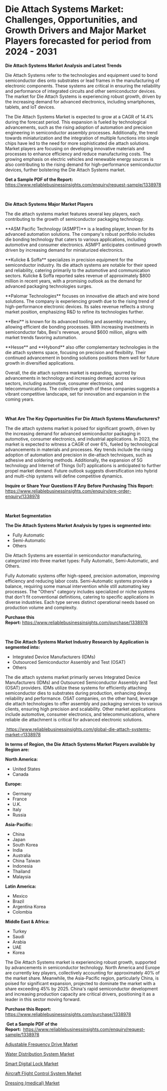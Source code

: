 <p><h1>Die Attach Systems Market: Challenges, Opportunities, and Growth Drivers and Major Market Players forecasted for period from 2024 - 2031</h1></p><p><strong>Die Attach Systems Market Analysis and Latest Trends</strong></p>
<p><p>Die Attach Systems refer to the technologies and equipment used to bond semiconductor dies onto substrates or lead frames in the manufacturing of electronic components. These systems are critical in ensuring the reliability and performance of integrated circuits and other semiconductor devices. The market for Die Attach Systems is experiencing robust growth, driven by the increasing demand for advanced electronics, including smartphones, tablets, and IoT devices. </p><p>The Die Attach Systems Market is expected to grow at a CAGR of 14.4% during the forecast period. This expansion is fueled by technological advancements, such as the rising adoption of automation and precision engineering in semiconductor assembly processes. Additionally, the trend towards miniaturization and the integration of multiple functions into single chips have led to the need for more sophisticated die attach solutions. Market players are focusing on developing innovative materials and processes to enhance efficiency and reduce manufacturing costs. The growing emphasis on electric vehicles and renewable energy sources is also contributing to the rising demand for high-performance semiconductor devices, further bolstering the Die Attach Systems market.</p></p>
<p><strong>Get a Sample PDF of the Report:&nbsp;</strong> <a href="https://www.reliablebusinessinsights.com/enquiry/request-sample/1338978?utm_campaign=102&utm_medium=2&utm_source=Github&utm_content=ia&utm_term=20102024&utm_id=die-attach-systems">https://www.reliablebusinessinsights.com/enquiry/request-sample/1338978</a></p>
<p>&nbsp;</p>
<p><strong>Die Attach Systems Major Market Players</strong></p>
<p><p>The die attach systems market features several key players, each contributing to the growth of semiconductor packaging technology. </p><p>**ASM Pacific Technology (ASMPT)** is a leading player, known for its advanced automation solutions. The company's robust portfolio includes die bonding technology that caters to various applications, including automotive and consumer electronics. ASMPT anticipates continued growth driven by increasing demand for miniaturized electronics.</p><p>**Kulicke & Soffa** specializes in precision equipment for the semiconductor industry. Its die attach systems are notable for their speed and reliability, catering primarily to the automotive and communication sectors. Kulicke & Soffa reported sales revenue of approximately $800 million in recent years, with a promising outlook as the demand for advanced packaging technologies surges.</p><p>**Palomar Technologies** focuses on innovative die attach and wire bond solutions. The company is experiencing growth due to the rising trend of high-performance electronic devices. Its sales revenue reflects a strong market position, emphasizing R&D to refine its technologies further.</p><p>**Besi** is known for its advanced tooling and assembly machinery, allowing efficient die bonding processes. With increasing investments in semiconductor fabs, Besi's revenue, around $600 million, aligns with market trends favoring automation.</p><p>**Hesse** and **Hybond** also offer complementary technologies in the die attach systems space, focusing on precision and flexibility. Their continued advancement in bonding solutions positions them well for future growth in diversified applications.</p><p>Overall, the die attach systems market is expanding, spurred by advancements in technology and increasing demand across various sectors, including automotive, consumer electronics, and telecommunications. The collective growth of these companies suggests a vibrant competitive landscape, set for innovation and expansion in the coming years.</p></p>
<p>&nbsp;</p>
<p><strong>What Are The Key Opportunities For Die Attach Systems Manufacturers?</strong></p>
<p><p>The die attach systems market is poised for significant growth, driven by the increasing demand for advanced semiconductor packaging in automotive, consumer electronics, and industrial applications. In 2023, the market is expected to witness a CAGR of over 6%, fueled by technological advancements in materials and processes. Key trends include the rising adoption of automation and precision in die-attach techniques, such as adhesive and soldering methods. Additionally, the expansion of 5G technology and Internet of Things (IoT) applications is anticipated to further propel market demand. Future outlook suggests diversification into hybrid and multi-chip systems will define competitive dynamics.</p></p>
<p><strong>Inquire or Share Your Questions If Any Before Purchasing This Report:</strong> <a href="https://www.reliablebusinessinsights.com/enquiry/pre-order-enquiry/1338978?utm_campaign=102&utm_medium=2&utm_source=Github&utm_content=ia&utm_term=20102024&utm_id=die-attach-systems">https://www.reliablebusinessinsights.com/enquiry/pre-order-enquiry/1338978</a></p>
<p>&nbsp;</p>
<p><strong>Market Segmentation</strong></p>
<p><strong>The Die Attach Systems Market Analysis by types is segmented into:</strong></p>
<p><ul><li>Fully Automatic</li><li>Semi-Automatic</li><li>Others</li></ul></p>
<p><p>Die Attach Systems are essential in semiconductor manufacturing, categorized into three market types: Fully Automatic, Semi-Automatic, and Others. </p><p>Fully Automatic systems offer high-speed, precision automation, improving efficiency and reducing labor costs. Semi-Automatic systems provide a balance, requiring some manual intervention while still automating key processes. The "Others" category includes specialized or niche systems that don't fit conventional definitions, catering to specific applications in diverse industries. Each type serves distinct operational needs based on production volume and complexity.</p></p>
<p><strong>Purchase this Report:&nbsp;</strong><a href="https://www.reliablebusinessinsights.com/purchase/1338978?utm_campaign=102&utm_medium=2&utm_source=Github&utm_content=ia&utm_term=20102024&utm_id=die-attach-systems">https://www.reliablebusinessinsights.com/purchase/1338978</a></p>
<p>&nbsp;</p>
<p><strong>The Die Attach Systems Market Industry Research by Application is segmented into:</strong></p>
<p><ul><li>Integrated Device Manufacturers (IDMs)</li><li>Outsourced Semiconductor Assembly and Test (OSAT)</li><li>Others</li></ul></p>
<p><p>The die attach systems market primarily serves Integrated Device Manufacturers (IDMs) and Outsourced Semiconductor Assembly and Test (OSAT) providers. IDMs utilize these systems for efficiently attaching semiconductor dies to substrates during production, enhancing device reliability and performance. OSAT companies, on the other hand, leverage die attach technologies to offer assembly and packaging services to various clients, ensuring high precision and scalability. Other market applications include automotive, consumer electronics, and telecommunications, where reliable die attachment is critical for advanced electronic solutions.</p></p>
<p><a href="https://www.reliablebusinessinsights.com/global-die-attach-systems-market-r1338978?utm_campaign=102&utm_medium=2&utm_source=Github&utm_content=ia&utm_term=20102024&utm_id=die-attach-systems">&nbsp;https://www.reliablebusinessinsights.com/global-die-attach-systems-market-r1338978</a></p>
<p><strong>In terms of Region, the Die Attach Systems Market Players available by Region are:</strong></p>
<p>
    <p> <strong> North America: </strong>
        <ul>
            <li>United States</li>
            <li>Canada</li>
        </ul>
        </p> 
    <p> <strong> Europe: </strong>
        <ul>
            <li>Germany</li>
            <li>France</li>
            <li>U.K.</li>
            <li>Italy</li>
            <li>Russia</li>
        </ul>
        </p> 
    <p> <strong> Asia-Pacific: </strong>
        <ul>
            <li>China</li>
            <li>Japan</li>
            <li>South Korea</li>
            <li>India</li>
            <li>Australia</li>
            <li>China Taiwan</li>
            <li>Indonesia</li>
            <li>Thailand</li>
            <li>Malaysia</li>
        </ul>
        </p> 
    <p> <strong> Latin America: </strong>
        <ul>
            <li>Mexico</li>
            <li>Brazil</li>
            <li>Argentina Korea</li>
            <li>Colombia</li>
        </ul>
        </p> 
    <p> <strong> Middle East & Africa: </strong>
        <ul>
            <li>Turkey</li>
            <li>Saudi</li>
            <li>Arabia</li>
            <li>UAE</li>
            <li>Korea</li>
        </ul>
    </p>
    </p>
<p><p>The Die Attach Systems market is experiencing robust growth, supported by advancements in semiconductor technology. North America and Europe are currently key players, collectively accounting for approximately 40% of the market share. Meanwhile, the Asia-Pacific region, particularly China, is poised for significant expansion, projected to dominate the market with a share exceeding 45% by 2025. China's rapid semiconductor development and increasing production capacity are critical drivers, positioning it as a leader in this sector moving forward.</p></p>
<p><strong>Purchase this Report: </strong><a href="https://www.reliablebusinessinsights.com/purchase/1338978?utm_campaign=102&utm_medium=2&utm_source=Github&utm_content=ia&utm_term=20102024&utm_id=die-attach-systems">https://www.reliablebusinessinsights.com/purchase/1338978</a></p>
<p>&nbsp;<strong>Get a Sample PDF of the Report:&nbsp;&nbsp;</strong><a href="https://www.reliablebusinessinsights.com/enquiry/request-sample/1338978?utm_campaign=102&utm_medium=2&utm_source=Github&utm_content=ia&utm_term=20102024&utm_id=die-attach-systems">https://www.reliablebusinessinsights.com/enquiry/request-sample/1338978</a></p>
<p><strong></strong></p>
<p><p><a href="https://www.linkedin.com/pulse/global-adjustable-frequency-drive-market-focus-product-type-tearf?utm_campaign=102&utm_medium=2&utm_source=Github&utm_content=ia&utm_term=20102024&utm_id=die-attach-systems">Adjustable Frequency Drive Market</a></p><p><a href="https://issuu.com/reportprime-2/docs/water-distribution-system-market-si_f2e4414f96dda0?utm_campaign=102&utm_medium=2&utm_source=Github&utm_content=ia&utm_term=20102024&utm_id=die-attach-systems">Water Distribution System Market</a></p><p><a href="https://issuu.com/reportprime-2/docs/smart-digital-lock-market-size-2030_fd1a9b27a22083?utm_campaign=102&utm_medium=2&utm_source=Github&utm_content=ia&utm_term=20102024&utm_id=die-attach-systems">Smart Digital Lock Market</a></p><p><a href="https://www.linkedin.com/pulse/global-aircraft-flight-control-system-market-sector2024--njdtf?utm_campaign=102&utm_medium=2&utm_source=Github&utm_content=ia&utm_term=20102024&utm_id=die-attach-systems">Aircraft Flight Control System Market</a></p><p><a href="https://github.com/laurettae0ac/Market-Research-Report-List-1/blob/main/dressing-medical-market.md?utm_campaign=102&utm_medium=2&utm_source=Github&utm_content=ia&utm_term=20102024&utm_id=die-attach-systems">Dressing (medical) Market</a></p></p>